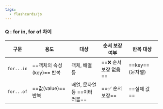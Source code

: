 ```yaml
---
tags:
  - flashcards/js
---
```

### Q : for in, for of 차이 

| 구문         | 용도                 | 대상                 | 순서 보장 여부       | 반복 대상         |
| ---------- | ------------------ | ------------------ | -------------- | ------------- |
| `for...in` | ==객체의 속성(key)== 반복 | 객체, 배열 등           | ==❌ 순서 보장 없음== | ==key== (문자열) |
| `for...of` | ==값(value)== 반복    | 배열, 문자열 등 ==이터러블== | ==✅ 순서 보장==    | ==실제 값==      |
